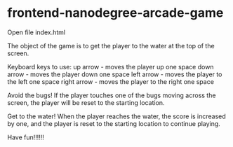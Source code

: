 frontend-nanodegree-arcade-game
===============================

Open file index.html

The object of the game is to get the player to the water at the top of the screen.

Keyboard keys to use:
up arrow - moves the player up one space
down arrow - moves the player down one space
left arrow - moves the player to the left one space
right arrow - moves the player to the right one space

Avoid the bugs! If the player touches one of the bugs moving across the screen, the player will be reset to the starting location.

Get to the water! When the player reaches the water, the score is increased by one, and the player is reset to the starting location to continue playing.

Have fun!!!!!!